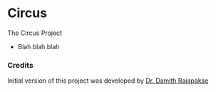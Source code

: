 # Circus
The Circus Project
- Blah blah blah
### Credits

Initial version of this project was developed by [Dr. Damith Rajapakse](https://github.com/damithc)